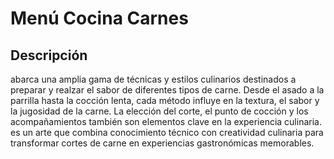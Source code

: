 # Menú Cocina Carnes

## Descripción
abarca una amplia gama de técnicas y estilos culinarios destinados a preparar y realzar el sabor de diferentes tipos de carne. Desde el asado a la parrilla hasta la cocción lenta, cada método influye en la textura, el sabor y la jugosidad de la carne. La elección del corte, el punto de cocción y los acompañamientos también son elementos clave en la experiencia culinaria. es un arte que combina conocimiento técnico con creatividad culinaria para transformar cortes de carne en experiencias gastronómicas memorables.
